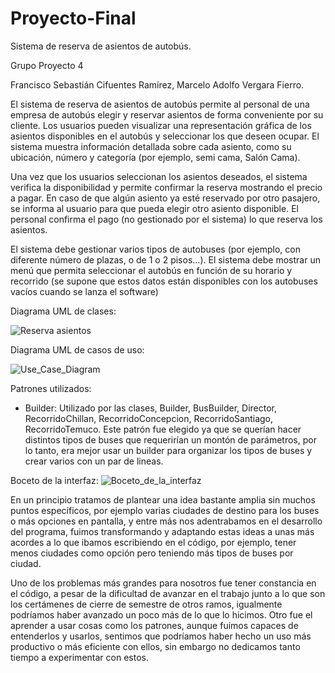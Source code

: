 # Proyecto-Final
Sistema de reserva de asientos de autobús.

Grupo Proyecto 4

Francisco Sebastián Cifuentes Ramírez,
Marcelo Adolfo Vergara Fierro.

El sistema de reserva de asientos de autobús permite al personal de una empresa de autobús elegir y reservar asientos de forma conveniente por su cliente. Los usuarios pueden  visualizar una representación gráfica de los asientos disponibles en el  autobús y seleccionar los que deseen ocupar. El sistema muestra información detallada sobre cada asiento, como su ubicación, número y  categoría (por ejemplo, semi cama, Salón Cama).

Una vez que los usuarios seleccionan los asientos deseados, el sistema verifica la disponibilidad y permite confirmar la reserva mostrando el precio a pagar. En caso de que algún asiento ya esté reservado por otro pasajero, se informa al usuario para que pueda elegir otro asiento disponible. El personal confirma el pago (no gestionado por el sistema) lo que reserva los asientos.

El sistema debe gestionar varios tipos de autobuses (por ejemplo, con diferente número de plazas, o de 1 o 2 pisos...).
El sistema debe mostrar un menú que permita seleccionar el autobús en función de su horario y recorrido (se supone que estos datos están disponibles con los autobuses vacíos cuando se lanza el software)

Diagrama UML de clases:

![Reserva asientos](https://github.com/MVergar4/Proyecto-Final/assets/167582843/5b7b4ffe-ab07-4eda-81c9-c53ad86e7c22)

Diagrama UML de casos de uso:

![Use_Case_Diagram](https://github.com/MVergar4/Proyecto-Final/assets/167582843/dc2963e9-d916-41b3-a634-a1b56a44a7f1)

Patrones utilizados:
- Builder:
  Utilizado por las clases, Builder, BusBuilder, Director, RecorridoChillan, RecorridoConcepcion, RecorridoSantiago, RecorridoTemuco.
  Este patrón fue elegido ya que se querían hacer distintos tipos de buses que requerirían un montón de parámetros, por lo tanto, era mejor usar un builder para organizar los tipos de buses y crear varios con un par de lineas.

Boceto de la interfaz:
![Boceto_de_la_interfaz](https://github.com/MVergar4/Proyecto-Final/assets/167582843/79f6a576-ba1d-4575-9279-cc29a4b704d3)

En un principio tratamos de plantear una idea bastante amplia sin muchos puntos específicos, por ejemplo varias ciudades de destino para los buses o más opciones en pantalla, y entre más nos adentrabamos en el desarrollo del programa, fuimos transformando y adaptando estas ideas a unas más acordes a lo que ibamos escribiendo en el código, por ejemplo, tener menos ciudades como opción pero teniendo más tipos de buses por ciudad.

Uno de los problemas más grandes para nosotros fue tener constancia en el código, a pesar de la dificultad de avanzar en el trabajo junto a lo que son los certámenes de cierre de semestre de otros ramos, igualmente podríamos haber avanzado un poco más de lo que lo hicimos.
Otro fue el aprender a usar cosas como los patrones, aunque fuimos capaces de entenderlos y usarlos, sentimos que podríamos haber hecho un uso más productivo o más eficiente con ellos, sin embargo no dedicamos tanto tiempo a experimentar con estos.

